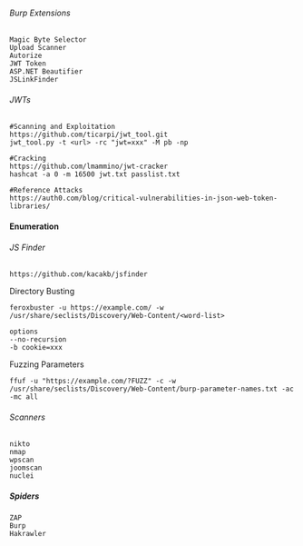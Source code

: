 ###### Burp Extensions
```
Magic Byte Selector
Upload Scanner
Autorize
JWT Token
ASP.NET Beautifier
JSLinkFinder
```

###### JWTs
```
#Scanning and Exploitation
https://github.com/ticarpi/jwt_tool.git
jwt_tool.py -t <url> -rc "jwt=xxx" -M pb -np

#Cracking
https://github.com/lmammino/jwt-cracker
hashcat -a 0 -m 16500 jwt.txt passlist.txt

#Reference Attacks
https://auth0.com/blog/critical-vulnerabilities-in-json-web-token-libraries/
```

#### Enumeration
###### JS Finder
```
https://github.com/kacakb/jsfinder
```

Directory Busting
```
feroxbuster -u https://example.com/ -w /usr/share/seclists/Discovery/Web-Content/<word-list>

options
--no-recursion
-b cookie=xxx
```

Fuzzing Parameters
```
ffuf -u "https://example.com/?FUZZ" -c -w /usr/share/seclists/Discovery/Web-Content/burp-parameter-names.txt -ac -mc all
```
###### Scanners
```
nikto
nmap
wpscan
joomscan
nuclei
```

##### Spiders
```
ZAP
Burp
Hakrawler
```